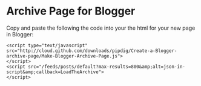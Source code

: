 # Archive Page for Blogger

Copy and paste the following the code into your the html for your new page in Blogger:

    <script type="text/javascript" src="http://cloud.github.com/downloads/pipdig/Create-a-Blogger-archive-page/Make-Blogger-Archive-Page.js">
    </script>
    <script src="/feeds/posts/default?max-results=800&amp;alt=json-in-script&amp;callback=LoadTheArchive">
    </script>

